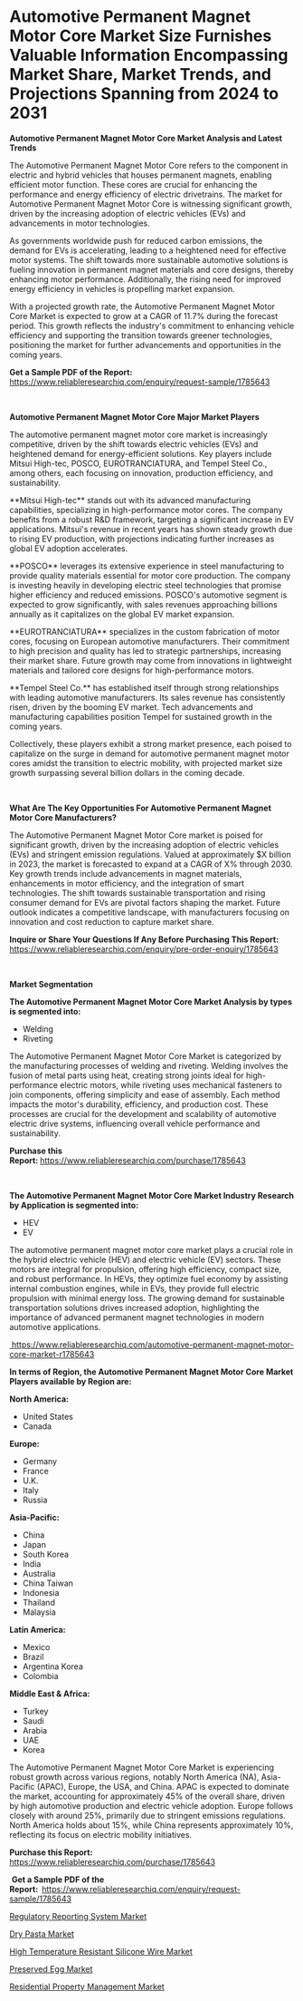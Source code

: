 <p><h1>Automotive Permanent Magnet Motor Core Market Size Furnishes Valuable Information Encompassing Market Share, Market Trends, and Projections Spanning from 2024 to 2031</h1></p><p><strong>Automotive Permanent Magnet Motor Core Market Analysis and Latest Trends</strong></p>
<p><p>The Automotive Permanent Magnet Motor Core refers to the component in electric and hybrid vehicles that houses permanent magnets, enabling efficient motor function. These cores are crucial for enhancing the performance and energy efficiency of electric drivetrains. The market for Automotive Permanent Magnet Motor Core is witnessing significant growth, driven by the increasing adoption of electric vehicles (EVs) and advancements in motor technologies. </p><p>As governments worldwide push for reduced carbon emissions, the demand for EVs is accelerating, leading to a heightened need for effective motor systems. The shift towards more sustainable automotive solutions is fueling innovation in permanent magnet materials and core designs, thereby enhancing motor performance. Additionally, the rising need for improved energy efficiency in vehicles is propelling market expansion.</p><p>With a projected growth rate, the Automotive Permanent Magnet Motor Core Market is expected to grow at a CAGR of 11.7% during the forecast period. This growth reflects the industry's commitment to enhancing vehicle efficiency and supporting the transition towards greener technologies, positioning the market for further advancements and opportunities in the coming years.</p></p>
<p><strong>Get a Sample PDF of the Report:&nbsp;</strong> <a href="https://www.reliableresearchiq.com/enquiry/request-sample/1785643?utm_campaign=123&utm_medium=2&utm_source=Github&utm_content=ia&utm_term=09102024&utm_id=automotive-permanent-magnet-motor-core">https://www.reliableresearchiq.com/enquiry/request-sample/1785643</a></p>
<p>&nbsp;</p>
<p><strong>Automotive Permanent Magnet Motor Core Major Market Players</strong></p>
<p><p>The automotive permanent magnet motor core market is increasingly competitive, driven by the shift towards electric vehicles (EVs) and heightened demand for energy-efficient solutions. Key players include Mitsui High-tec, POSCO, EUROTRANCIATURA, and Tempel Steel Co., among others, each focusing on innovation, production efficiency, and sustainability.</p><p>**Mitsui High-tec** stands out with its advanced manufacturing capabilities, specializing in high-performance motor cores. The company benefits from a robust R&D framework, targeting a significant increase in EV applications. Mitsui's revenue in recent years has shown steady growth due to rising EV production, with projections indicating further increases as global EV adoption accelerates.</p><p>**POSCO** leverages its extensive experience in steel manufacturing to provide quality materials essential for motor core production. The company is investing heavily in developing electric steel technologies that promise higher efficiency and reduced emissions. POSCO's automotive segment is expected to grow significantly, with sales revenues approaching billions annually as it capitalizes on the global EV market expansion.</p><p>**EUROTRANCIATURA** specializes in the custom fabrication of motor cores, focusing on European automotive manufacturers. Their commitment to high precision and quality has led to strategic partnerships, increasing their market share. Future growth may come from innovations in lightweight materials and tailored core designs for high-performance motors.</p><p>**Tempel Steel Co.** has established itself through strong relationships with leading automotive manufacturers. Its sales revenue has consistently risen, driven by the booming EV market. Tech advancements and manufacturing capabilities position Tempel for sustained growth in the coming years.</p><p>Collectively, these players exhibit a strong market presence, each poised to capitalize on the surge in demand for automotive permanent magnet motor cores amidst the transition to electric mobility, with projected market size growth surpassing several billion dollars in the coming decade.</p></p>
<p>&nbsp;</p>
<p><strong>What Are The Key Opportunities For Automotive Permanent Magnet Motor Core Manufacturers?</strong></p>
<p><p>The Automotive Permanent Magnet Motor Core market is poised for significant growth, driven by the increasing adoption of electric vehicles (EVs) and stringent emission regulations. Valued at approximately $X billion in 2023, the market is forecasted to expand at a CAGR of X% through 2030. Key growth trends include advancements in magnet materials, enhancements in motor efficiency, and the integration of smart technologies. The shift towards sustainable transportation and rising consumer demand for EVs are pivotal factors shaping the market. Future outlook indicates a competitive landscape, with manufacturers focusing on innovation and cost reduction to capture market share.</p></p>
<p><strong>Inquire or Share Your Questions If Any Before Purchasing This Report:</strong> <a href="https://www.reliableresearchiq.com/enquiry/pre-order-enquiry/1785643?utm_campaign=123&utm_medium=2&utm_source=Github&utm_content=ia&utm_term=09102024&utm_id=automotive-permanent-magnet-motor-core">https://www.reliableresearchiq.com/enquiry/pre-order-enquiry/1785643</a></p>
<p>&nbsp;</p>
<p><strong>Market Segmentation</strong></p>
<p><strong>The Automotive Permanent Magnet Motor Core Market Analysis by types is segmented into:</strong></p>
<p><ul><li>Welding</li><li>Riveting</li></ul></p>
<p><p>The Automotive Permanent Magnet Motor Core Market is categorized by the manufacturing processes of welding and riveting. Welding involves the fusion of metal parts using heat, creating strong joints ideal for high-performance electric motors, while riveting uses mechanical fasteners to join components, offering simplicity and ease of assembly. Each method impacts the motor's durability, efficiency, and production cost. These processes are crucial for the development and scalability of automotive electric drive systems, influencing overall vehicle performance and sustainability.</p></p>
<p><strong>Purchase this Report:&nbsp;</strong><a href="https://www.reliableresearchiq.com/purchase/1785643?utm_campaign=123&utm_medium=2&utm_source=Github&utm_content=ia&utm_term=09102024&utm_id=automotive-permanent-magnet-motor-core">https://www.reliableresearchiq.com/purchase/1785643</a></p>
<p>&nbsp;</p>
<p><strong>The Automotive Permanent Magnet Motor Core Market Industry Research by Application is segmented into:</strong></p>
<p><ul><li>HEV</li><li>EV</li></ul></p>
<p><p>The automotive permanent magnet motor core market plays a crucial role in the hybrid electric vehicle (HEV) and electric vehicle (EV) sectors. These motors are integral for propulsion, offering high efficiency, compact size, and robust performance. In HEVs, they optimize fuel economy by assisting internal combustion engines, while in EVs, they provide full electric propulsion with minimal energy loss. The growing demand for sustainable transportation solutions drives increased adoption, highlighting the importance of advanced permanent magnet technologies in modern automotive applications.</p></p>
<p><a href="https://www.reliableresearchiq.com/automotive-permanent-magnet-motor-core-market-r1785643?utm_campaign=123&utm_medium=2&utm_source=Github&utm_content=ia&utm_term=09102024&utm_id=automotive-permanent-magnet-motor-core">&nbsp;https://www.reliableresearchiq.com/automotive-permanent-magnet-motor-core-market-r1785643</a></p>
<p><strong>In terms of Region, the Automotive Permanent Magnet Motor Core Market Players available by Region are:</strong></p>
<p>
    <p> <strong> North America: </strong>
        <ul>
            <li>United States</li>
            <li>Canada</li>
        </ul>
        </p> 
    <p> <strong> Europe: </strong>
        <ul>
            <li>Germany</li>
            <li>France</li>
            <li>U.K.</li>
            <li>Italy</li>
            <li>Russia</li>
        </ul>
        </p> 
    <p> <strong> Asia-Pacific: </strong>
        <ul>
            <li>China</li>
            <li>Japan</li>
            <li>South Korea</li>
            <li>India</li>
            <li>Australia</li>
            <li>China Taiwan</li>
            <li>Indonesia</li>
            <li>Thailand</li>
            <li>Malaysia</li>
        </ul>
        </p> 
    <p> <strong> Latin America: </strong>
        <ul>
            <li>Mexico</li>
            <li>Brazil</li>
            <li>Argentina Korea</li>
            <li>Colombia</li>
        </ul>
        </p> 
    <p> <strong> Middle East & Africa: </strong>
        <ul>
            <li>Turkey</li>
            <li>Saudi</li>
            <li>Arabia</li>
            <li>UAE</li>
            <li>Korea</li>
        </ul>
    </p>
    </p>
<p><p>The Automotive Permanent Magnet Motor Core Market is experiencing robust growth across various regions, notably North America (NA), Asia-Pacific (APAC), Europe, the USA, and China. APAC is expected to dominate the market, accounting for approximately 45% of the overall share, driven by high automotive production and electric vehicle adoption. Europe follows closely with around 25%, primarily due to stringent emissions regulations. North America holds about 15%, while China represents approximately 10%, reflecting its focus on electric mobility initiatives.</p></p>
<p><strong>Purchase this Report: </strong><a href="https://www.reliableresearchiq.com/purchase/1785643?utm_campaign=123&utm_medium=2&utm_source=Github&utm_content=ia&utm_term=09102024&utm_id=automotive-permanent-magnet-motor-core">https://www.reliableresearchiq.com/purchase/1785643</a></p>
<p>&nbsp;<strong>Get a Sample PDF of the Report:&nbsp;&nbsp;</strong><a href="https://www.reliableresearchiq.com/enquiry/request-sample/1785643?utm_campaign=123&utm_medium=2&utm_source=Github&utm_content=ia&utm_term=09102024&utm_id=automotive-permanent-magnet-motor-core">https://www.reliableresearchiq.com/enquiry/request-sample/1785643</a></p>
<p><strong></strong></p>
<p><p><a href="https://www.linkedin.com/pulse/regulatory-reporting-system-market-growth-outlook-from-2024-2031-qiepf?utm_campaign=123&utm_medium=2&utm_source=Github&utm_content=ia&utm_term=09102024&utm_id=automotive-permanent-magnet-motor-core">Regulatory Reporting System Market</a></p><p><a href="https://issuu.com/reportprime-2/docs/dry-pasta-market-size-2030.pptx_37ee4e78f27c3e?utm_campaign=123&utm_medium=2&utm_source=Github&utm_content=ia&utm_term=09102024&utm_id=automotive-permanent-magnet-motor-core">Dry Pasta Market</a></p><p><a href="https://github.com/edb4votunget/Market-Research-Report-List-1/blob/main/high-temperature-resistant-silicone-wire-market.md?utm_campaign=123&utm_medium=2&utm_source=Github&utm_content=ia&utm_term=09102024&utm_id=automotive-permanent-magnet-motor-core">High Temperature Resistant Silicone Wire Market</a></p><p><a href="https://issuu.com/reportprime-2/docs/preserved-egg-market-size-2030.pptx_5a3a32582a3261?utm_campaign=123&utm_medium=2&utm_source=Github&utm_content=ia&utm_term=09102024&utm_id=automotive-permanent-magnet-motor-core">Preserved Egg Market</a></p><p><a href="https://www.linkedin.com/pulse/residential-property-management-market-trends-detailed-study-duabf?utm_campaign=123&utm_medium=2&utm_source=Github&utm_content=ia&utm_term=09102024&utm_id=automotive-permanent-magnet-motor-core">Residential Property Management Market</a></p></p>
